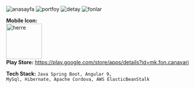 ![anasayfa](https://user-images.githubusercontent.com/42982892/123419172-91b71a80-d5c2-11eb-82ef-76e595a0ee11.png)
![portfoy](https://user-images.githubusercontent.com/42982892/123419173-91b71a80-d5c2-11eb-8618-a3e175bb0e74.png)
![detay](https://user-images.githubusercontent.com/42982892/123419171-911e8400-d5c2-11eb-84da-e416686ae2d6.png)
![fonlar](https://user-images.githubusercontent.com/42982892/123419168-9085ed80-d5c2-11eb-93dd-ec5ed03a2f0a.png)

<strong>Mobile Icon:</strong><br>
<img src="https://user-images.githubusercontent.com/42982892/123419193-98459200-d5c2-11eb-9f2a-c6f8857a6c44.png" alt="herre" width="96" height="96">
<br>
<strong>Play Store:</strong> https://play.google.com/store/apps/details?id=mk.fon.canavari <br>

<strong>Tech Stack:</strong> <code>Java Spring Boot, Angular 9, MySql, Hibernate, Apache Cordova, AWS ElasticBeanStalk </code>
